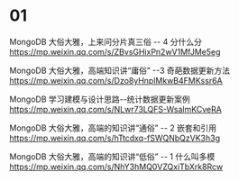 
# 01

MongoDB 大俗大雅，上来问分片真三俗 -- 4 分什么分 https://mp.weixin.qq.com/s/ZBvsGHixPn2wV1MfJMe5eg

MongoDB 大俗大雅，高端知识讲“庸俗” --3 奇葩数据更新方法 https://mp.weixin.qq.com/s/Dzo8yHnplMkwB4FMKssr6A

MongoDB 学习建模与设计思路--统计数据更新案例 https://mp.weixin.qq.com/s/NLwr73LQFS-WsalmKCveRA

MongoDB 大俗大雅，高端的知识讲“通俗” -- 2 嵌套和引用 https://mp.weixin.qq.com/s/hTtcdxq-fSWQNbQzVK3h3g

MongoDB 大俗大雅，高端的知识讲“低俗” -- 1 什么叫多模 https://mp.weixin.qq.com/s/NhY3hMQ0VZQxiTbXrk8Rcw
